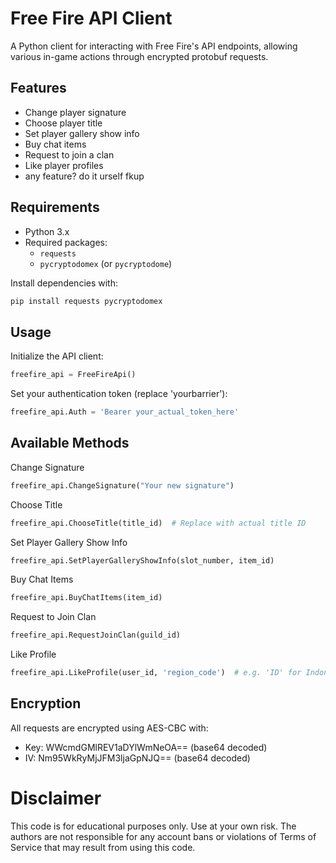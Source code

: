 # Free Fire API Client

A Python client for interacting with Free Fire's API endpoints, allowing various in-game actions through encrypted protobuf requests.

## Features

- Change player signature
- Choose player title
- Set player gallery show info
- Buy chat items
- Request to join a clan
- Like player profiles
- any feature? do it urself fkup

## Requirements

- Python 3.x
- Required packages:
  - `requests`
  - `pycryptodomex` (or `pycryptodome`)

Install dependencies with:
```bash
pip install requests pycryptodomex
```

## Usage

Initialize the API client:
```python
freefire_api = FreeFireApi()
```
Set your authentication token (replace 'yourbarrier'):
```python
freefire_api.Auth = 'Bearer your_actual_token_here'
```

## Available Methods
Change Signature
```python
freefire_api.ChangeSignature("Your new signature")
```
Choose Title
```python
freefire_api.ChooseTitle(title_id)  # Replace with actual title ID
```
Set Player Gallery Show Info
```python
freefire_api.SetPlayerGalleryShowInfo(slot_number, item_id)
```
Buy Chat Items
```python
freefire_api.BuyChatItems(item_id)
```
Request to Join Clan
```python
freefire_api.RequestJoinClan(guild_id)
```
Like Profile
```python
freefire_api.LikeProfile(user_id, 'region_code')  # e.g. 'ID' for Indonesia
```

## Encryption
All requests are encrypted using AES-CBC with:
- Key: WWcmdGMlREV1aDYlWmNeOA== (base64 decoded)
- IV: Nm95WkRyMjJFM3ljaGpNJQ== (base64 decoded)

# Disclaimer
This code is for educational purposes only. Use at your own risk. The authors are not responsible for any account bans or violations of Terms of Service that may result from using this code.
